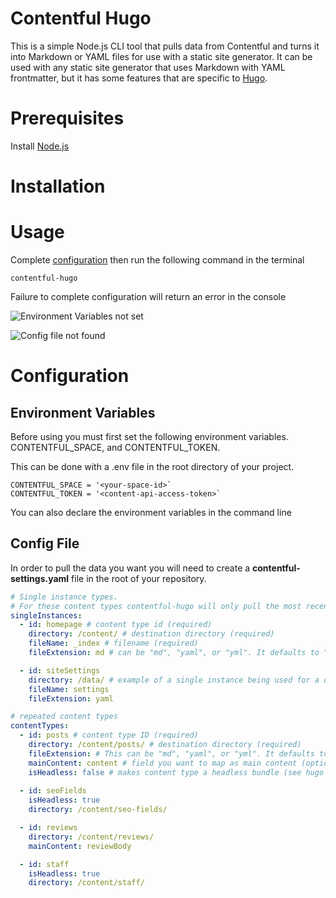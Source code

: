 # Contentful Hugo

This is a simple Node.js CLI tool that pulls data from Contentful and turns it into Markdown or YAML files for use with a static site generator. It can be used with any static site generator that uses Markdown with YAML frontmatter, but it has some features that are specific to [Hugo](https://gohugo.io).

# Prerequisites

Install [Node.js](https://nodejs.org)

# Installation

# Usage

Complete [configuration](#configuration) then run the following command in the terminal

```
contentful-hugo
```
Failure to complete configuration will return an error in the console

![Environment Variables not set](https://raw.githubusercontent.com/ModiiMedia/contentful-hugo/master/images/environment-variables-missing.jpg)

![Config file not found](https://raw.githubusercontent.com/ModiiMedia/contentful-hugo/master/images/config-file-not-found.jpg)

# Configuration

## Environment Variables

Before using you must first set the following environment variables. CONTENTFUL_SPACE, and CONTENTFUL_TOKEN.

This can be done with a .env file in the root directory of your project.
```
CONTENTFUL_SPACE = '<your-space-id>`
CONTENTFUL_TOKEN = '<content-api-access-token>`
```
You can also declare the environment variables in the command line

## Config File

In order to pull the data you want you will need to create a **contentful-settings.yaml** file in the root of your repository.

```yaml
# Single instance types. 
# For these content types contentful-hugo will only pull the most recent entry of a content type. Useful for things like homepages and settings
singleInstances: 
  - id: homepage # content type id (required)
    directory: /content/ # destination directory (required)
    fileName: _index # filename (required)
    fileExtension: md # can be "md", "yaml", or "yml". It defaults to "md" 

  - id: siteSettings
    directory: /data/ # example of a single instance being used for a data file instead of a content file
    fileName: settings
    fileExtension: yaml

# repeated content types
contentTypes:
  - id: posts # content type ID (required)
    directory: /content/posts/ # destination directory (required)
    fileExtension: # This can be "md", "yaml", or "yml". It defaults to "md" if not set.
    mainContent: content # field you want to map as main content (optional. Does not work with rich-text fields. See below)
    isHeadless: false # makes content type a headless bundle (see hugo docs)
  
  - id: seoFields
    isHeadless: true 
    directory: /content/seo-fields/

  - id: reviews
    directory: /content/reviews/
    mainContent: reviewBody

  - id: staff
    isHeadless: true
    directory: /content/staff/
```
